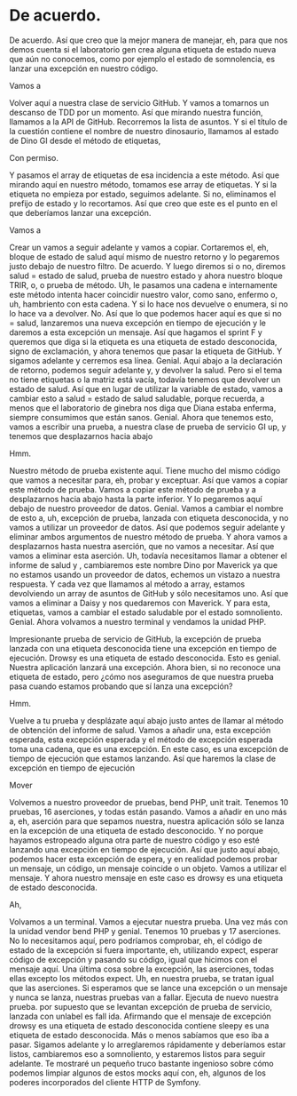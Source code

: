 # De acuerdo.

De acuerdo. Así que creo que la mejor manera de manejar, eh, para que nos demos cuenta si el laboratorio gen crea alguna etiqueta de estado nueva que aún no conocemos, como por ejemplo el estado de somnolencia, es lanzar una excepción en nuestro código.

Vamos a

Volver aquí a nuestra clase de servicio GitHub. Y vamos a tomarnos un descanso de TDD por un momento. Así que mirando nuestra función, llamamos a la API de GitHub. Recorremos la lista de asuntos. Y si el título de la cuestión contiene el nombre de nuestro dinosaurio, llamamos al estado de Dino GI desde el método de etiquetas,

Con permiso.

Y pasamos el array de etiquetas de esa incidencia a este método. Así que mirando aquí en nuestro método, tomamos ese array de etiquetas. Y si la etiqueta no empieza por estado, seguimos adelante. Si no, eliminamos el prefijo de estado y lo recortamos. Así que creo que este es el punto en el que deberíamos lanzar una excepción.

Vamos a

Crear un vamos a seguir adelante y vamos a copiar. Cortaremos el, eh, bloque de estado de salud aquí mismo de nuestro retorno y lo pegaremos justo debajo de nuestro filtro. De acuerdo. Y luego diremos si o no, diremos salud = estado de salud, prueba de nuestro estado y ahora nuestro bloque TRIR, o, o prueba de método. Uh, le pasamos una cadena e internamente este método intenta hacer coincidir nuestro valor, como sano, enfermo o, uh, hambriento con esta cadena. Y si lo hace nos devuelve o enumera, si no lo hace va a devolver. No. Así que lo que podemos hacer aquí es que si no = salud, lanzaremos una nueva excepción en tiempo de ejecución y le daremos a esta excepción un mensaje. Así que hagamos el sprint F y queremos que diga si la etiqueta es una etiqueta de estado desconocida, signo de exclamación, y ahora tenemos que pasar la etiqueta de GitHub. Y sigamos adelante y cerremos esa línea. Genial. Aquí abajo a la declaración de retorno, podemos seguir adelante y, y devolver la salud. Pero si el tema no tiene etiquetas o la matriz está vacía, todavía tenemos que devolver un estado de salud. Así que en lugar de utilizar la variable de estado, vamos a cambiar esto a salud = estado de salud saludable, porque recuerda, a menos que el laboratorio de ginebra nos diga que Diana estaba enferma, siempre consumimos que están sanos. Genial. Ahora que tenemos esto, vamos a escribir una prueba, a nuestra clase de prueba de servicio GI up, y tenemos que desplazarnos hacia abajo

Hmm.

Nuestro método de prueba existente aquí. Tiene mucho del mismo código que vamos a necesitar para, eh, probar y exceptuar. Así que vamos a copiar este método de prueba. Vamos a copiar este método de prueba y a desplazarnos hacia abajo hasta la parte inferior. Y lo pegaremos aquí debajo de nuestro proveedor de datos. Genial. Vamos a cambiar el nombre de esto a, uh, excepción de prueba, lanzada con etiqueta desconocida, y no vamos a utilizar un proveedor de datos. Así que podemos seguir adelante y eliminar ambos argumentos de nuestro método de prueba. Y ahora vamos a desplazarnos hasta nuestra aserción, que no vamos a necesitar. Así que vamos a eliminar esta aserción. Uh, todavía necesitamos llamar a obtener el informe de salud y <affirmative>, cambiaremos este nombre Dino por Maverick ya que no estamos usando un proveedor de datos, echemos un vistazo a nuestra respuesta. Y cada vez que llamamos al método a array, estamos devolviendo un array de asuntos de GitHub y sólo necesitamos uno. Así que vamos a eliminar a Daisy y nos quedaremos con Maverick. Y para esta, etiquetas, vamos a cambiar el estado saludable por el estado somnoliento. Genial. Ahora volvamos a nuestro terminal y vendamos la unidad PHP.</affirmative>

Impresionante prueba de servicio de GitHub, la excepción de prueba lanzada con una etiqueta desconocida tiene una excepción en tiempo de ejecución. Drowsy es una etiqueta de estado desconocida. Esto es genial. Nuestra aplicación lanzará una excepción. Ahora bien, si no reconoce una etiqueta de estado, pero ¿cómo nos aseguramos de que nuestra prueba pasa cuando estamos probando que sí lanza una excepción?

Hmm.

Vuelve a tu prueba y desplázate aquí abajo justo antes de llamar al método de obtención del informe de salud. Vamos a añadir una, esta excepción esperada, esta excepción esperada y el método de excepción esperada toma una cadena, que es una excepción. En este caso, es una excepción de tiempo de ejecución que estamos lanzando. Así que haremos la clase de excepción en tiempo de ejecución

Mover

Volvemos a nuestro proveedor de pruebas, bend PHP, unit trait. Tenemos 10 pruebas, 16 aserciones, y todas están pasando. Vamos a añadir en uno más a, eh, aserción para que sepamos nuestra, nuestra aplicación sólo se lanza en la excepción de una etiqueta de estado desconocido. Y no porque hayamos estropeado alguna otra parte de nuestro código y eso esté lanzando una excepción en tiempo de ejecución. Así que justo aquí abajo, podemos hacer esta excepción de espera, y en realidad podemos probar un mensaje, un código, un mensaje coincide o un objeto. Vamos a utilizar el mensaje. Y ahora nuestro mensaje en este caso es drowsy es una etiqueta de estado desconocida.

Ah,

Volvamos a un terminal. Vamos a ejecutar nuestra prueba. Una vez más con la unidad vendor bend PHP y genial. Tenemos 10 pruebas y 17 aserciones. No lo necesitamos aquí, pero podríamos comprobar, eh, el código de estado de la excepción si fuera importante, eh, utilizando expect, esperar código de excepción y pasando su código, igual que hicimos con el mensaje aquí. Una última cosa sobre la excepción, las aserciones, todas ellas excepto los métodos expect. Uh, en nuestra prueba, se tratan igual que las aserciones. Si esperamos que se lance una excepción o un mensaje y nunca se lanza, nuestras pruebas van a fallar. Ejecuta de nuevo nuestra prueba. <laugh>por supuesto que se levantan excepción de prueba de servicio, lanzada con unlabel es fall</laugh> ida. <laugh>Afirmando que el mensaje de excepción drowsy es una etiqueta de estado desconocida contiene sleepy es una etiqueta de estado desconocida. Más o menos sabíamos que eso iba a pasar. Sigamos adelante y lo arreglaremos rápidamente y deberíamos estar listos, cambiaremos eso a somnoliento, y estaremos listos para seguir adelante. Te mostraré un pequeño truco bastante ingenioso sobre cómo podemos limpiar algunos de estos mocks aquí con, eh, algunos de los poderes incorporados del cliente HTTP de Symfony.</laugh> 
